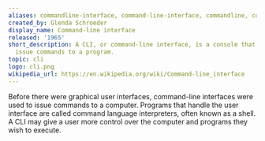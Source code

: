 ```yaml
---
aliases: commandline-interface, command-line-interface, commandline, command-line
created_by: Glenda Schroeder
display_name: Command-line interface
released: '1965'
short_description: A CLI, or command-line interface, is a console that helps users
  issue commands to a program.
topic: cli
logo: cli.png
wikipedia_url: https://en.wikipedia.org/wiki/Command-line_interface
---
```

Before there were graphical user interfaces, command-line interfaces were used to issue commands to a computer. Programs that handle the user interface are called command language interpreters, often known as a shell. A CLI may give a user more control over the computer and programs they wish to execute.
